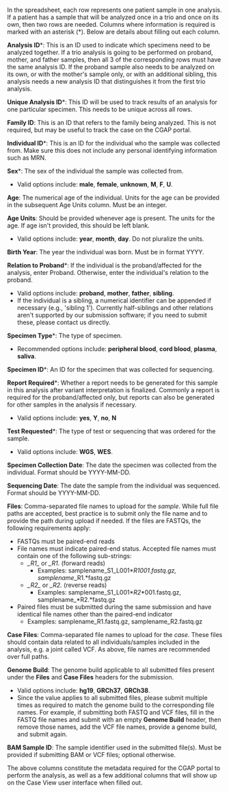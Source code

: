 In the spreadsheet, each row represents one patient sample 
in one analysis. If a patient has a sample that will be 
analyzed once in a trio and once on its own, then two rows 
are needed. Columns where information is required is marked 
with an asterisk (\*). Below are details about filling out 
each column. 

**Analysis ID**\*: This is an ID used to indicate which specimens
need to be analyzed together. If a trio analysis is going
to be performed on proband, mother, and father samples,
then all 3 of the corresponding rows must have the same 
analysis ID. If the proband sample also needs to be analyzed
on its own, or with the mother's sample only, or with an 
additional sibling, this analysis needs a new analysis ID 
that distinguishes it from the first trio analysis.

**Unique Analysis ID**\*: This ID will be used to track
results of an analysis for one particular specimen. This
needs to be unique across all rows.

**Family ID**: This is an ID that refers to the family being 
analyzed. This is not required, but may be useful to track 
the case on the CGAP portal. 

**Individual ID**\*: This is an ID for the individual who the 
sample was collected from. Make sure this does not include 
any personal identifying information such as MRN.

**Sex**\*: The sex of the individual the sample was collected 
from.
- Valid options include: **male**, **female**, **unknown**,
 **M**, **F**, **U**.

**Age**: The numerical age of the individual. Units for the age 
can be provided in the subsequent Age Units column. Must be 
an integer.

**Age Units**: Should be provided whenever age is present.
The units for the age. If age isn't provided, 
this should be left blank.
- Valid options include: **year**, **month**, **day**.
 Do not pluralize the units.

**Birth Year**: The year the individual was born. Must be in 
format YYYY.

**Relation to Proband**\*: If the individual is the 
proband/affected for the analysis, enter Proband. Otherwise,
enter the individual's relation to the proband.
- Valid options include: **proband**, **mother**, **father**,
 **sibling**.
- If the individual is a sibling, a numerical identifier can
 be appended if necessary (e.g., 'sibling 1'). Currently
 half-siblings and other relations aren't supported by our
 submission software; if you need to submit these, please
 contact us directly.

**Specimen Type**\*: The type of specimen.
- Recommended options include: **peripheral blood**, **cord blood**,
 **plasma**, **saliva**.

**Specimen ID**\*: An ID for the specimen that was collected for
 sequencing.

**Report Required**\*: Whether a report needs to be generated for
this sample in this analysis after variant interpretation 
is finalized. Commonly a report is required for the 
proband/affected only, but reports can also be generated for
other samples in the analysis if necessary.
- Valid options include: **yes**, **Y**, **no**, **N**

**Test Requested**\*: The type of test or sequencing that was 
ordered for the sample.
- Valid options include: **WGS**, **WES**.

**Specimen Collection Date**: The date the specimen was 
collected from the individual. Format should be YYYY-MM-DD.

**Sequencing Date**: The date the sample from the individual was
 sequenced. Format should be YYYY-MM-DD.

**Files**: Comma-separated file names to upload for the *sample*.
While full file paths are accepted, best practice is to submit
only the file name and to provide the path during upload if needed.
If the files are FASTQs, the following requirements apply:
- FASTQs must be paired-end reads
- File names must indicate paired-end status. Accepted file
 names must contain one of the following sub-strings:
    - *\_R1\_* or *\_R1.* (forward reads)
        - Examples: samplename_S1_L001*_R1_*001.fastq.gz, samplename*_R1.*fastq.gz
    - *\_R2\_* or *\_R2.* (reverse reads)
        - Examples: samplename_S1_L001*_R2_*001.fastq.gz, samplename_*R2.*fastq.gz
- Paired files must be submitted during the same submission and
 have identical file names other than the paired-end indicator
    - Examples: samplename_R1.fastq.gz, samplename_R2.fastq.gz

**Case Files**: Comma-separated file names to upload for the *case*.
These files should contain data related to all individuals/samples
included in the analysis, e.g. a joint called VCF.
As above, file names are recommended over full paths.

**Genome Build**: The genome build applicable to all submitted files
present under the **Files** and **Case Files** headers for the submission.
- Valid options include: **hg19**, **GRCh37**, **GRCh38**.
- Since the value applies to all submitted files, please submit
multiple times as required to match the genome build to the
corresponding file names. For example, if submitting both FASTQ
and VCF files, fill in the FASTQ file names and submit with
an empty **Genome Build** header, then remove those names, add
the VCF file names, provide a genome build, and submit again.

**BAM Sample ID**: The sample identifier used in the submitted file(s).
Must be provided if submitting BAM or VCF files; optional otherwise.

The above columns constitute the metadata required for the 
CGAP portal to perform the analysis, as well as a few 
additional columns that will show up on the Case View user 
interface when filled out.
